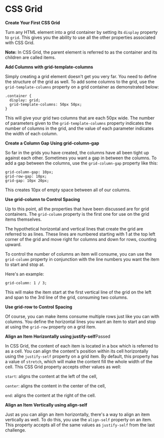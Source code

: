 # CSS Grid

**Create Your First CSS Grid**

Turn any HTML element into a grid container by setting its `display` property to `grid`. This gives you the ability to use all the other properties associated with CSS Grid.

**Note:** In CSS Grid, the parent element is referred to as the container and its children are called items.

**Add Columns with grid-template-columns**

Simply creating a grid element doesn't get you very far. You need to define the structure of the grid as well. To add some columns to the grid, use the `grid-template-columns` property on a grid container as demonstrated below:

```text
.container {
  display: grid;
  grid-template-columns: 50px 50px;
}
```

This will give your grid two columns that are each 50px wide. The number of parameters given to the `grid-template-columns` property indicates the number of columns in the grid, and the value of each parameter indicates the width of each column.

**Create a Column Gap Using grid-column-gap**

So far in the grids you have created, the columns have all been tight up against each other. Sometimes you want a gap in between the columns. To add a gap between the columns, use the `grid-column-gap` property like this:

```text
grid-column-gap: 10px;
grid-row-gap: 10px;
grid-gap: 10px 20px;
```

This creates 10px of empty space between all of our columns.

**Use grid-column to Control Spacing**

Up to this point, all the properties that have been discussed are for grid containers. The `grid-column` property is the first one for use on the grid items themselves.

The hypothetical horizontal and vertical lines that create the grid are referred to as lines. These lines are numbered starting with 1 at the top left corner of the grid and move right for columns and down for rows, counting upward.

To control the number of columns an item will consume, you can use the `grid-column` property in conjunction with the line numbers you want the item to start and stop at.

Here's an example:

```text
grid-column: 1 / 3;
```

This will make the item start at the first vertical line of the grid on the left and span to the 3rd line of the grid, consuming two columns.

**Use grid-row to Control Spacing**

Of course, you can make items consume multiple rows just like you can with columns. You define the horizontal lines you want an item to start and stop at using the `grid-row` property on a grid item.



**Align an Item Horizontally using justify-self**Passed

In CSS Grid, the content of each item is located in a box which is referred to as a cell. You can align the content's position within its cell horizontally using the `justify-self` property on a grid item. By default, this property has a value of `stretch`, which will make the content fill the whole width of the cell. This CSS Grid property accepts other values as well:

`start`: aligns the content at the left of the cell,

`center`: aligns the content in the center of the cell,

`end`: aligns the content at the right of the cell.

**Align an Item Vertically using align-self**

Just as you can align an item horizontally, there's a way to align an item vertically as well. To do this, you use the `align-self` property on an item. This property accepts all of the same values as `justify-self` from the last challenge.



